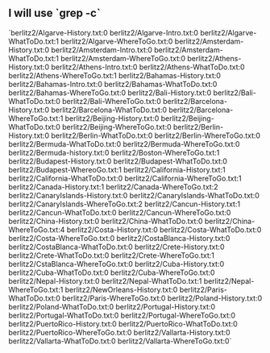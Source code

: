 <h2>I will use `grep -c`</h2>
`berlitz2/Algarve-History.txt:0
berlitz2/Algarve-Intro.txt:0
berlitz2/Algarve-WhatToDo.txt:1
berlitz2/Algarve-WhereToGo.txt:0
berlitz2/Amsterdam-History.txt:0
berlitz2/Amsterdam-Intro.txt:0
berlitz2/Amsterdam-WhatToDo.txt:1
berlitz2/Amsterdam-WhereToGo.txt:0
berlitz2/Athens-History.txt:0
berlitz2/Athens-Intro.txt:0
berlitz2/Athens-WhatToDo.txt:0
berlitz2/Athens-WhereToGo.txt:1
berlitz2/Bahamas-History.txt:0
berlitz2/Bahamas-Intro.txt:0
berlitz2/Bahamas-WhatToDo.txt:0
berlitz2/Bahamas-WhereToGo.txt:0
berlitz2/Bali-History.txt:0
berlitz2/Bali-WhatToDo.txt:0
berlitz2/Bali-WhereToGo.txt:0
berlitz2/Barcelona-History.txt:0
berlitz2/Barcelona-WhatToDo.txt:0
berlitz2/Barcelona-WhereToGo.txt:1
berlitz2/Beijing-History.txt:0
berlitz2/Beijing-WhatToDo.txt:0
berlitz2/Beijing-WhereToGo.txt:0
berlitz2/Berlin-History.txt:0
berlitz2/Berlin-WhatToDo.txt:0
berlitz2/Berlin-WhereToGo.txt:0
berlitz2/Bermuda-WhatToDo.txt:0
berlitz2/Bermuda-WhereToGo.txt:0
berlitz2/Bermuda-history.txt:0
berlitz2/Boston-WhereToGo.txt:1
berlitz2/Budapest-History.txt:0
berlitz2/Budapest-WhatToDo.txt:0
berlitz2/Budapest-WhereoGo.txt:1
berlitz2/California-History.txt:1
berlitz2/California-WhatToDo.txt:0
berlitz2/California-WhereToGo.txt:1
berlitz2/Canada-History.txt:1
berlitz2/Canada-WhereToGo.txt:2
berlitz2/CanaryIslands-History.txt:0
berlitz2/CanaryIslands-WhatToDo.txt:0
berlitz2/CanaryIslands-WhereToGo.txt:2
berlitz2/Cancun-History.txt:1
berlitz2/Cancun-WhatToDo.txt:0
berlitz2/Cancun-WhereToGo.txt:0
berlitz2/China-History.txt:0
berlitz2/China-WhatToDo.txt:0
berlitz2/China-WhereToGo.txt:4
berlitz2/Costa-History.txt:0
berlitz2/Costa-WhatToDo.txt:0
berlitz2/Costa-WhereToGo.txt:0
berlitz2/CostaBlanca-History.txt:0
berlitz2/CostaBlanca-WhatToDo.txt:0
berlitz2/Crete-History.txt:0
berlitz2/Crete-WhatToDo.txt:0
berlitz2/Crete-WhereToGo.txt:1
berlitz2/CstaBlanca-WhereToGo.txt:0
berlitz2/Cuba-History.txt:0
berlitz2/Cuba-WhatToDo.txt:0
berlitz2/Cuba-WhereToGo.txt:0
berlitz2/Nepal-History.txt:0
berlitz2/Nepal-WhatToDo.txt:1
berlitz2/Nepal-WhereToGo.txt:1
berlitz2/NewOrleans-History.txt:0
berlitz2/Paris-WhatToDo.txt:0
berlitz2/Paris-WhereToGo.txt:0
berlitz2/Poland-History.txt:0
berlitz2/Poland-WhatToDo.txt:0
berlitz2/Portugal-History.txt:0
berlitz2/Portugal-WhatToDo.txt:0
berlitz2/Portugal-WhereToGo.txt:0
berlitz2/PuertoRico-History.txt:0
berlitz2/PuertoRico-WhatToDo.txt:0
berlitz2/PuertoRico-WhereToGo.txt:0
berlitz2/Vallarta-History.txt:0
berlitz2/Vallarta-WhatToDo.txt:0
berlitz2/Vallarta-WhereToGo.txt:0`
